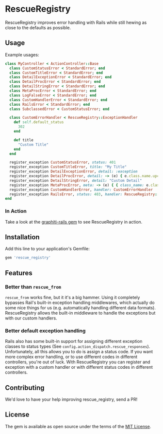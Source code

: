 # RescueRegistry

RescueRegistry improves error handling with Rails while still hewing as close to the defaults as possible.

## Usage

Example usages:

```ruby
class MyController < ActionController::Base
  class CustomStatusError < StandardError; end
  class CustomTitleError < StandardError; end
  class DetailExceptionError < StandardError; end
  class DetailProcError < StandardError; end
  class DetailStringError < StandardError; end
  class MetaProcError < StandardError; end
  class LogFalseError < StandardError; end
  class CustomHandlerError < StandardError; end
  class RailsError < StandardError; end
  class SubclassedError < CustomStatusError; end

  class CustomErrorHandler < RescueRegistry::ExceptionHandler
    def self.default_status
      302
    end

    def title
      "Custom Title"
    end
  end

  register_exception CustomStatusError, status: 401
  register_exception CustomTitleError, title: "My Title"
  register_exception DetailExceptionError, detail: :exception
  register_exception DetailProcError, detail: -> (e) { e.class.name.upcase }
  register_exception DetailStringError, detail: "Custom Detail"
  register_exception MetaProcError, meta: -> (e) { { class_name: e.class.name.upcase } }
  register_exception CustomHandlerError, handler: CustomErrorHandler
  register_exception RailsError, status: 403, handler: RescueRegistry::RailsExceptionHandler
end
```

### In Action

Take a look at the [graphiti-rails gem](https://github.com/wagenet/graphiti-rails) to see RescueRegistry in action.

## Installation
Add this line to your application's Gemfile:

```ruby
gem 'rescue_registry'
```

## Features

### Better than `rescue_from`
`rescue_from` works fine, but it it's a big hammer. Using it completely bypasses Rail's built-in exception handling middlewares,
which actually do some nice things for us (e.g. automatically handling different data formats). RescueRegistry allows the built-in
middleware to handle the exceptions but with our custom handlers.

### Better default exception handling
Rails also has some built-in support for assigning different exception classes to status types (See `config.action_dispatch.rescue_responses`).
Unfortunately, all this allows you to do is assign a status code. If you want more complex error handling, or to use different codes in
different controllers, you're out of luck. With RescueRegistry you can register and exception with a custom handler or with different status
codes in different controllers.

## Contributing
We'd love to have your help improving rescue_registry, send a PR!

## License
The gem is available as open source under the terms of the [MIT License](https://opensource.org/licenses/MIT).
